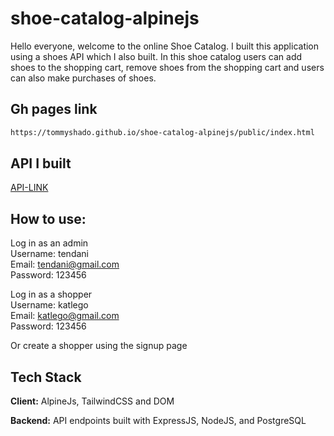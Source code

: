 # shoe-catalog-alpinejs

Hello everyone, welcome to the online Shoe Catalog. I built this application using a shoes API which I also built. In this shoe catalog users can add shoes to the shopping cart, remove shoes from the shopping cart and users can also make purchases of shoes.

## Gh pages link
```bash
https://tommyshado.github.io/shoe-catalog-alpinejs/public/index.html
```

## API I built
<a href="https://github.com/tommyshado/Lubabalo-s-system-api">API-LINK</a>

## How to use:

Log in as an admin <br>
<span>Username:</span> tendani <br>
<span>Email:</span> tendani@gmail.com <br>
<span>Password:</span> 123456 <br>

Log in as a shopper <br>
<span>Username:</span> katlego <br>
<span>Email:</span> katlego@gmail.com <br>
<span>Password:</span> 123456 <br>

Or create a shopper using the signup page

## Tech Stack

**Client:** AlpineJs, TailwindCSS and DOM

**Backend:** API endpoints built with ExpressJS, NodeJS, and PostgreSQL
